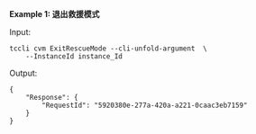 **Example 1: 退出救援模式**



Input: 

```
tccli cvm ExitRescueMode --cli-unfold-argument  \
    --InstanceId instance_Id
```

Output: 
```
{
    "Response": {
        "RequestId": "5920380e-277a-420a-a221-0caac3eb7159"
    }
}
```

